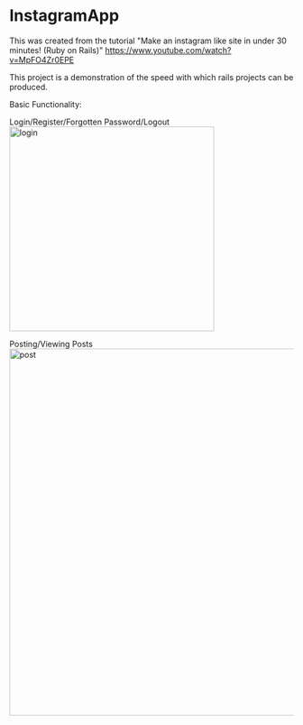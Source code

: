 # InstagramApp

This was created from the tutorial "Make an instagram like site in under 30 minutes! (Ruby on Rails)"
https://www.youtube.com/watch?v=MpFO4Zr0EPE

This project is a demonstration of the speed with which rails projects can be produced.

Basic Functionality:

Login/Register/Forgotten Password/Logout
<img width="363" alt="login" src="https://cloud.githubusercontent.com/assets/24466842/22852996/58e104fe-effe-11e6-9cac-7add53ca9b64.PNG">

Posting/Viewing Posts
<img width="651" alt="post" src="https://cloud.githubusercontent.com/assets/24466842/22852997/6a7377b0-effe-11e6-912e-b1956497b626.PNG">
